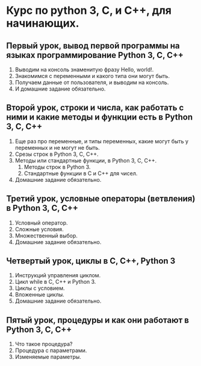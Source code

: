 # Курс по python 3, C, и C++, для начинающих.

## Первый урок, вывод первой программы на языках программирование Python 3, C, C++

1. Выводим на консоль знаменитую фразу Hello, world!.
2. Знакомимся с переменными и какого типа они могут быть.
3. Получаем данные от пользователя, и выводим на консоль.
4. И домашние задание обязательно.

## Второй урок, строки и числа, как работать с ними и какие методы и функции есть в Python 3, C, C++

1. Еще раз про переменные, и типы переменных, какие могут быть у переменных и не могут не быть.
2. Срезы строк в Python 3, C, C++.
3. Методы или стандартные функции, в Python 3, C, C++.
   1. Методы строк в Python 3.
   2. Стандартные функции в C и C++ для чисел.
4. Домашние задание обязательно.

##  Третий урок, условные операторы (ветвления) в Python 3, C, C++

1. Условный оператор.
2. Сложные условия.
3. Множественный выбор.
4. Домашние задание обязательно.

## Четвертый урок, циклы в C, C++, Python 3

1. Инструкций управления циклом.
2. Цикл while в C, C++ и Python 3.
3. Циклы с условием.
4. Вложенные циклы.
5. Домашние задание обязательно.

## Пятый урок, процедуры и как они работают в Python 3, C, С++

1. Что такое процедура?
2. Процедура с параметрами.
3. Изменяемые параметры.
